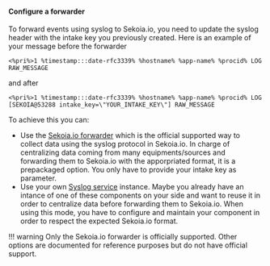 #### Configure a forwarder

To forward events using syslog to Sekoia.io, you need to update the syslog header with the intake key you previously created.
Here is an example of your message before the forwarder
```
<%pri%>1 %timestamp:::date-rfc3339% %hostname% %app-name% %procid% LOG RAW_MESSAGE
```
and after
```
<%pri%>1 %timestamp:::date-rfc3339% %hostname% %app-name% %procid% LOG [SEKOIA@53288 intake_key=\"YOUR_INTAKE_KEY\"] RAW_MESSAGE
```

To achieve this you can:

- Use the [Sekoia.io forwarder](/integration/ingestion_methods/syslog/sekoiaio_forwarder.md) which is the official supported way to collect data using the syslog protocol in Sekoia.io. In charge of centralizing data coming from many equipments/sources and forwarding them to Sekoia.io with the apporpriated format, it is a prepackaged option. You only have to provide your intake key as parameter.
- Use your own [Syslog service](/integration/ingestion_methods/syslog/syslog_service.md) instance. Maybe you already have an intance of one of these components on your side and want to reuse it in order to centralize data before forwarding them to Sekoia.io. When using this mode, you have to configure and maintain your component in order to respect the expected Sekoia.io format.


!!! warning
    Only the Sekoia.io forwarder is officially supported. Other options are documented for reference purposes but do not have official support.